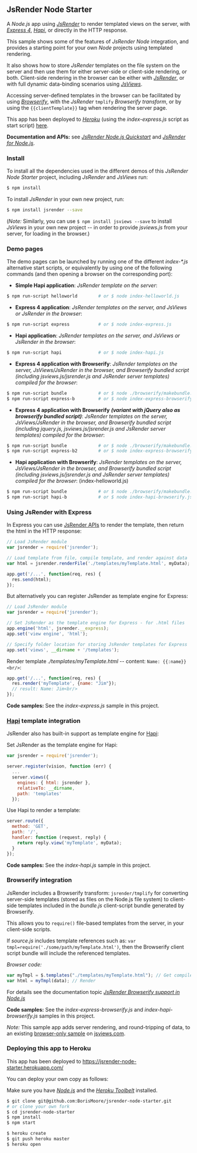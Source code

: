 ## JsRender Node Starter

A *Node.js* app using *[JsRender](https://github.com/BorisMoore/jsrender)* to render templated views on the server, with *[Express 4](http://expressjs.com/)*, *[Hapi](http://hapijs.com/tutorials/views)*, or directly in the HTTP response.

This sample shows some of the features of *JsRender* *Node* integration, and provides a starting point for your own *Node* projects using templated rendering.

It also shows how to store *JsRender* templates on the file system on the server and then use them for either server-side or client-side rendering, or both. Client-side rendering in the browser can be either with *[JsRender](http://www.jsviews.com/#jsrender)*, or with full dynamic data-binding scenarios using *[JsViews](http://www.jsviews.com/#jsviews)*.

Accessing server-defined templates in the browser can be facilitated by using *[Browserify](//browserify.org/)*, with the *JsRender* `tmplify` *Browserify transform*, or by using the `{{clientTemplate}}` tag when rendering the server page. 

This app has been deployed to *[Heroku](https://www.heroku.com/)* (using the *index-express.js* script as start script) [here](https://jsrender-node-starter.herokuapp.com/).

**Documentation and APIs:** see *[JsRender Node.js Quickstart](http://www.jsviews.com/#jsr-node-quickstart)* and *[JsRender for Node.js](http://www.jsviews.com/#jsrnode)*.

### Install

To install all the dependencies used in the different demos of this *JsRender Node Starter* project, including *JsRender* and *JsViews* run:

```bash
$ npm install
```

To install *JsRender* in your own new project, run:

```bash
$ npm install jsrender --save
```

(*Note:* Similarly, you can use `$ npm install jsviews --save` to install *JsViews* in your own new project -- in order to provide *jsviews.js* from your server, for loading in the browser.)

### Demo pages

The demo pages can be launched by running one of the different _index-*.js_ alternative start scripts, or equivalently by using one of the following commands (and then opening a browser on the corresponding port):

- **Simple Hapi application**: *JsRender template on the server*:

```bash
$ npm run-script helloworld        # or $ node index-helloworld.js
```

- **Express 4 application**: *JsRender templates on the server, and JsViews or JsRender in the browser*:

```bash
$ npm run-script express           # or $ node index-express.js
```

- **Hapi application**: *JsRender templates on the server, and JsViews or JsRender in the browser*:

```bash
$ npm run-script hapi              # or $ node index-hapi.js
```

- **Express 4 application with Browserify**: *JsRender templates on the server, JsViews/JsRender in the browser, and Browserify bundled script (including jsviews.js/jsrender.js and JsRender server templates) compiled for the browser*:

```bash
$ npm run-script bundle            # or $ node ./browserify/makebundle.js
$ npm run-script express-b         # or $ node index-express-browserify.js
```

- **Express 4 application with Browserify** ***(variant with jQuery also as browserify bundled script)***: *JsRender templates on the server, JsViews/JsRender in the browser, and Browserify bundled script (including jquery.js, jsviews.js/jsrender.js and JsRender server templates) compiled for the browser*:

```bash
$ npm run-script bundle            # or $ node ./browserify/makebundle.js
$ npm run-script express-b2        # or $ node index-express-browserify2.js
```

- **Hapi application with Browserify**: *JsRender templates on the server, JsViews/JsRender in the browser, and Browserify bundled script (including jsviews.js/jsrender.js and JsRender server templates) compiled for the browser*:
(index-helloworld.js)

```bash
$ npm run-script bundle            # or $ node ./browserify/makebundle.js
$ npm run-script hapi-b            # or $ node index-hapi-browserify.js 
```

### Using JsRender with Express

In Express you can use [JsRender APIs](http://www.jsviews.com/#node/install@apis) to render the template, then return the html in the HTTP response:

```js
// Load JsRender module
var jsrender = require('jsrender');

// Load template from file, compile template, and render against data
var html = jsrender.renderFile('./templates/myTemplate.html', myData);
```

```js
app.get('/...', function(req, res) {
  res.send(html);
});
```

But alternatively you can register JsRender as template engine for Express:

```js
// Load JsRender module
var jsrender = require('jsrender');

// Set JsRender as the template engine for Express - for .html files
app.engine('html', jsrender.__express);
app.set('view engine', 'html');

// Specify folder location for storing JsRender templates for Express
app.set('views', __dirname + '/templates');
```

Render template *./templates/myTemplate.html* -- content: `Name: {{:name}}<br/>`:

```js
app.get('/...', function(req, res) {
  res.render('myTemplate', {name: "Jim"}); 
  // result: Name: Jim<br/>
});
```

**Code samples:** See the *index-express.js* sample in this project. 

### [Hapi](http://hapijs.com/) template integration

JsRender also has built-in support as template engine for [Hapi](http://hapijs.com/):

Set JsRender as the template engine for Hapi:

```js
var jsrender = require('jsrender');

server.register(vision, function (err) {
  ...
  server.views({
    engines: { html: jsrender },
    relativeTo: __dirname,
    path: 'templates'
  });
```

Use Hapi to render a template:

```js
server.route({
  method: 'GET',
  path: '/',
  handler: function (request, reply) {
    return reply.view('myTemplate', myData);
  }
});
```

**Code samples:** See the *index-hapi.js* sample in this project. 

### Browserify integration

JsRender includes a Browserify transform: `jsrender/tmplify` for converting server-side templates (stored as files on the Node.js file system) to client-side templates included in the *bundle.js* client-script bundle generated by Browserify.

This allows you to `require()` file-based templates from the server, in your client-side scripts.

If *source.js* includes template references such as: `var tmpl=require('./some/path/myTemplate.html')`, then the Browserify client script bundle will include the referenced templates.

*Browser code:*

```js
var myTmpl = $.templates("./templates/myTemplate.html"); // Get compiled template
var html = myTmpl(data); // Render
```

For details see the documentation topic *[JsRender Browserify support in Node.js](http://www.jsviews.com/#node/browserify)*

**Code samples:** See the *index-express-browserify.js* and *index-hapi-browserify.js* samples in this project. 

*Note:* This sample app adds server rendering, and round-tripping of data, to an existing [browser-only sample](http://www.jsviews.com/#samples/editable/tags) on [jsviews.com](http://www.jsviews.com).

### Deploying this app to Heroku
This app has been deployed to https://jsrender-node-starter.herokuapp.com/

You can deploy your own copy as follows:

Make sure you have *[Node.js](http://nodejs.org/)* and the *[Heroku Toolbelt](https://toolbelt.heroku.com/)* installed.

```bash
$ git clone git@github.com:BorisMoore/jsrender-node-starter.git
# or clone your own fork
$ cd jsrender-node-starter
$ npm install
$ npm start
```

```bash
$ heroku create
$ git push heroku master
$ heroku open
```
